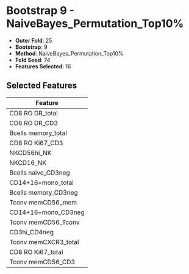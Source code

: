 # Bootstrap 9 - NaiveBayes_Permutation_Top10%

- **Outer Fold**: 25
- **Bootstrap**: 9
- **Method**: NaiveBayes_Permutation_Top10%
- **Fold Seed**: 74
- **Features Selected**: 16

## Selected Features

| Feature |
|---------|
| CD8 RO DR_total |
| CD8 RO DR_CD3 |
| Bcells memory_total |
| CD8  RO Ki67_CD3 |
| NKCD56hi_NK |
| NKCD16_NK |
| Bcells naive_CD3neg |
| CD14+16+mono_total |
| Bcells memory_CD3neg |
| Tconv memCD56_mem |
| CD14+16+mono_CD3neg |
| Tconv memCD56_Tconv |
| CD3hi_CD4neg |
| Tconv memCXCR3_total |
| CD8 RO Ki67_total |
| Tconv memCD56_CD3 |
